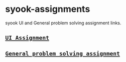 # syook-assignments
syook UI and General problem solving assignment links.

## [`UI Assignment`](https://github.com/Devilzer/notes-app)

## [`General problem solving assignment`](https://github.com/Devilzer/general-problem-solving)
